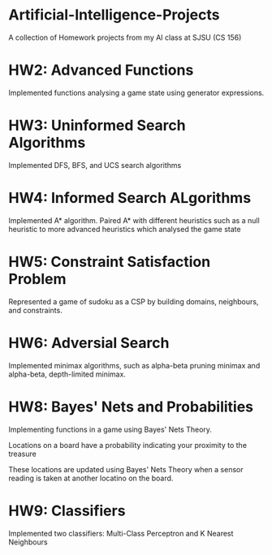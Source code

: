 # Artificial-Intelligence-Projects
A collection of Homework projects from my AI class at SJSU (CS 156)

# HW2: Advanced Functions
Implemented functions analysing a game state using generator expressions.

# HW3: Uninformed Search Algorithms #
Implemented DFS, BFS, and UCS search algorithms

# HW4: Informed Search ALgorithms #
Implemented A* algorithm. Paired A* with different heuristics such as a null heuristic to more advanced heuristics which analysed the game state

# HW5: Constraint Satisfaction Problem #
Represented a game of sudoku as a CSP by building domains, neighbours, and constraints.

# HW6: Adversial Search
Implemented minimax algorithms, such as alpha-beta pruning minimax and alpha-beta, depth-limited minimax. 

# HW8: Bayes' Nets and Probabilities
Implementing functions in a game using Bayes' Nets Theory. 

Locations on a board have a probability indicating your proximity to the treasure

These locations are updated using Bayes' Nets Theory when a sensor reading is taken at another locatino on the board.

# HW9: Classifiers
Implemented two classifiers: Multi-Class Perceptron and K Nearest Neighbours


